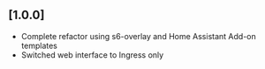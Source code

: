 ## [1.0.0]
- Complete refactor using s6-overlay and Home Assistant Add-on templates
- Switched web interface to Ingress only
